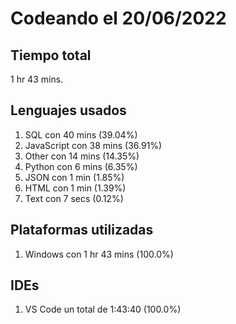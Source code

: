 # Codeando el 20/06/2022

## Tiempo total
1 hr 43 mins.

## Lenguajes usados
1. SQL con 40 mins (39.04%)
1. JavaScript con 38 mins (36.91%)
1. Other con 14 mins (14.35%)
1. Python con 6 mins (6.35%)
1. JSON con 1 min (1.85%)
1. HTML con 1 min (1.39%)
1. Text con 7 secs (0.12%)

## Plataformas utilizadas
1. Windows con 1 hr 43 mins (100.0%)

## IDEs
1. VS Code un total de 1:43:40 (100.0%)
